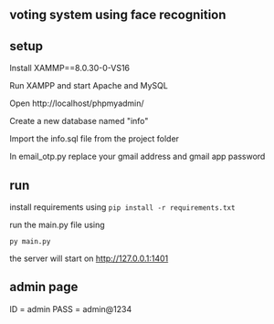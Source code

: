 ## voting system using face recognition

## setup

Install XAMMP==8.0.30-0-VS16

Run XAMPP and start Apache and MySQL

Open http://localhost/phpmyadmin/

Create a new database named "info"

Import the info.sql file from the project folder

In email_otp.py replace your gmail address and gmail app password

## run

install requirements using 
``pip install -r requirements.txt``

run the main.py file using

``py main.py``

the server will start on http://127.0.0.1:1401

## admin page

ID = admin
PASS = admin@1234





